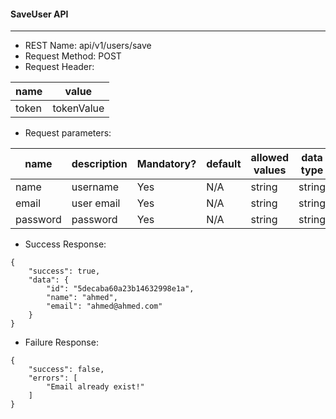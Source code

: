 #### SaveUser API

---

- REST Name: api/v1/users/save
- Request Method: POST
- Request Header:

| name  | value      |
| ----- | ---------- |
| token | tokenValue |

- Request parameters:

| name     | description | Mandatory? | default | allowed values | data type |
| -------- | ----------- | ---------- | ------- | -------------- | --------- |
| name     | username    | Yes        | N/A     | string         | string    |
| email    | user email  | Yes        | N/A     | string         | string    |
| password | password    | Yes        | N/A     | string         | string    |

- Success Response:

```
{
    "success": true,
    "data": {
        "id": "5decaba60a23b14632998e1a",
        "name": "ahmed",
        "email": "ahmed@ahmed.com"
    }
}
```

- Failure Response:

```
{
    "success": false,
    "errors": [
        "Email already exist!"
    ]
}

```
